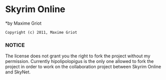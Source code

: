 # Skyrim Online
*by Maxime Griot

	Copyright (c) 2011, Maxime Griot

### NOTICE

The license does not grant you the right to fork the project without my permission.
Currently hipolipolopigus is the only one allowed to fork the project in order to work on the collaboration project between Skyrim Online and SkyNet.

